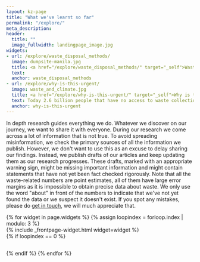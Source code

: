 ```yaml
---
layout: kz-page
title: "What we've learnt so far"
permalink: "/explore/"
meta_description:
header:
  title: ""
  image_fullwidth: landingpage_image.jpg
widgets:
- url: /explore/waste_disposal_methods/
  image: dumpsite-manila.jpg
  title: <a href="/explore/waste_disposal_methods/" target="_self">Waste disposal methods</a>
  text:
  anchor: waste_disposal_methods
- url: /explore/why-is-this-urgent/
  image: waste_and_climate.jpg
  title: <a href="/explore/why-is-this-urgent/" target="_self">Why is this urgent?</a>
  text: Today 2.6 billion people that have no access to waste collection services faced a choice of what to do with their waste. Today 32,877 tonnes of plastic waste ended up in our oceans. The damage done in the past 24 hours will have long lasting effects. The good news is that this can be changed. If we postpone implementing the necessary changes to waste management systems around the globe, they will not become any easier to implement but the benefits of doing so will be diminished by the previously accumulated irreversible damage. That is why it is important to act now.
  anchor: why-is-this-urgent
---
```


In depth research guides everything we do.
Whatever we discover on our journey, we want to share it with everyone.
During our research we come across a lot of information that is not true.
To avoid spreading misinformation, we check the primary sources of all the information we publish.
However, we don't want to use this as an excuse to delay sharing our findings.
Instead, we publish drafts of our articles and keep updating them as our research progresses. 
These drafts, marked with an appropriate warning sign, might be missing important information and might contain statements that have not yet been fact checked rigorously.
Note that all the waste-related numbers are point estimates, all of them have large error margins as it is impossible to obtain precise data about waste. 
We only use the word "about" in front of the numbers to indicate that we've not yet found the data or we suspect it doesn't exist. 
If you spot any mistakes, please do <a href="mailto:hello@samudra.world" target="_blank">get in touch</a>, we will much appreciate that.


<div class="row">
  {% for widget in page.widgets %}
    {% assign loopindex = forloop.index | modulo: 3 %}
    <div id="{{ widget.anchor }}">{% include _frontpage-widget.html widget=widget %}</div>
    {% if loopindex == 0 %}
  <hr style="height:1px; visibility:hidden;" /> <!-- Prevents long first column items from pushing new rows to the right -->
    {% endif %}
  {% endfor %}
</div>
